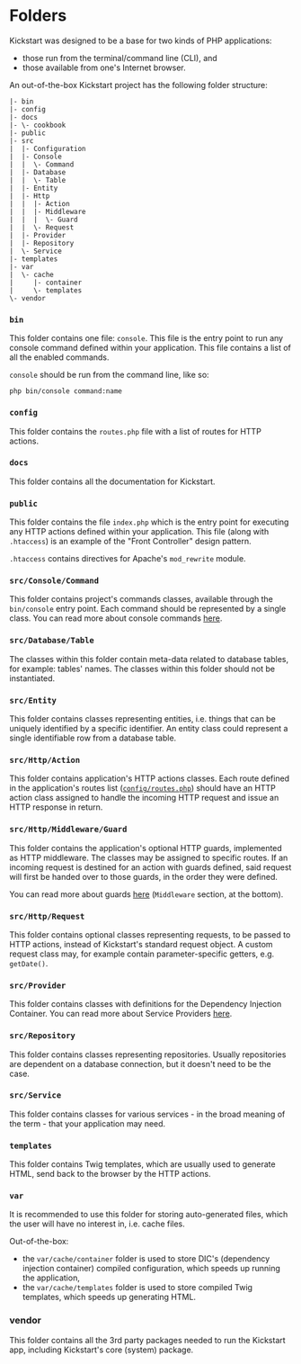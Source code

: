 # Folders

Kickstart was designed to be a base for two kinds of PHP applications:

* those run from the terminal/command line (CLI), and
* those available from one's Internet browser.

An out-of-the-box Kickstart project has the following folder structure:

```
|- bin
|- config
|- docs
|- \- cookbook
|- public
|- src
|  |- Configuration
|  |- Console
|  |  \- Command
|  |- Database
|  |  \- Table
|  |- Entity
|  |- Http
|  |  |- Action
|  |  |- Middleware
|  |  |  \- Guard
|  |  \- Request
|  |- Provider
|  |- Repository
|  \- Service
|- templates
|- var
|  \- cache
|     |- container
|     \- templates
\- vendor 
```

### `bin`

This folder contains one file: `console`. This file is the entry point to run any console command defined within your 
application. This file contains a list of all the enabled commands.

`console` should be run from the command line, like so: 

```shell
php bin/console command:name
```

### `config`

This folder contains the `routes.php` file with a list of routes for HTTP actions.

### `docs`

This folder contains all the documentation for Kickstart.

### `public`

This folder contains the file `index.php` which is the entry point for executing any HTTP actions defined within your 
application. This file (along with `.htaccess`) is an example of the "Front Controller" design pattern.

`.htaccess` contains directives for Apache's `mod_rewrite` module.

### `src/Console/Command`

This folder contains project's commands classes, available through the `bin/console` entry point. Each command should be 
represented by a single class. You can read more about console commands [here](Console.md).

### `src/Database/Table`

The classes within this folder contain meta-data related to database tables, for example: tables' names. The classes
within this folder should not be instantiated.

### `src/Entity`

This folder contains classes representing entities, i.e. things that can be uniquely identified by a specific identifier.
An entity class could represent a single identifiable row from a database table.

### `src/Http/Action`

This folder contains application's HTTP actions classes. Each route defined in the application's routes list 
([`config/routes.php`](../config/routes.php)) should have an HTTP action class assigned to handle the incoming HTTP
request and issue an HTTP response in return.

### `src/Http/Middleware/Guard`

This folder contains the application's optional HTTP guards, implemented as HTTP middleware. The classes may be assigned
to specific routes. If an incoming request is destined for an action with guards defined, said request will first be
handed over to those guards, in the order they were defined.

You can read more about guards [here](HTTP.md) (`Middleware` section, at the bottom).

### `src/Http/Request`

This folder contains optional classes representing requests, to be passed to HTTP actions, instead of Kickstart's 
standard request object. A custom request class may, for example contain parameter-specific getters, e.g. `getDate()`.

### `src/Provider`

This folder contains classes with definitions for the Dependency Injection Container. You can read more about Service
Providers [here](Service_Providers.md).

### `src/Repository`

This folder contains classes representing repositories. Usually repositories are dependent on a database connection,
but it doesn't need to be the case.

### `src/Service`

This folder contains classes for various services - in the broad meaning of the term - that your application may need.

### `templates`

This folder contains Twig templates, which are usually used to generate HTML, send back to the browser by the HTTP actions.

### `var`

It is recommended to use this folder for storing auto-generated files, which the user will have no interest in, i.e. 
cache files.

Out-of-the-box:
* the `var/cache/container` folder is used to store DIC's (dependency injection container) compiled configuration,
  which speeds up running the application,
* the `var/cache/templates` folder is used to store compiled Twig templates, which speeds up generating HTML.

### vendor

This folder contains all the 3rd party packages needed to run the Kickstart app, including Kickstart's core (system) 
package.
